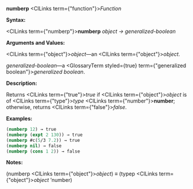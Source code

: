 **numberp** <ClLinks  term={"function"}><i>Function</i></ClLinks> 



**Syntax:** 



<ClLinks  term={"numberp"}><b>numberp</b></ClLinks> *object → generalized-boolean* 



**Arguments and Values:** 



<ClLinks  term={"object"}><i>object</i></ClLinks>—an <ClLinks  term={"object"}><i>object</i></ClLinks>. 



*generalized-boolean*—a <GlossaryTerm styled={true} term={"generalized boolean"}><i>generalized boolean</i></GlossaryTerm>. 



**Description:** 



Returns <ClLinks  term={"true"}><i>true</i></ClLinks> if <ClLinks  term={"object"}><i>object</i></ClLinks> is of <ClLinks  term={"type"}><i>type</i></ClLinks> <ClLinks  term={"number"}><b>number</b></ClLinks>; otherwise, returns <ClLinks  term={"false"}><i>false</i></ClLinks>. 







 



 



**Examples:**
```lisp
(numberp 12) → true 
(numberp (expt 2 130)) → true 
(numberp #c(5/3 7.2)) → true 
(numberp nil) → false 
(numberp (cons 1 2)) → false 
```
**Notes:** 



(numberp <ClLinks  term={"object"}><i>object</i></ClLinks>) *≡* (typep <ClLinks  term={"object"}><i>object</i></ClLinks> ’number) 



